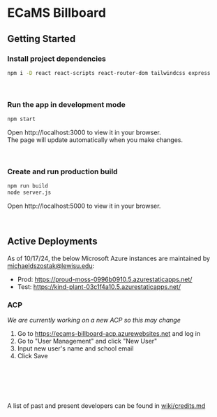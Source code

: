 # ECaMS Billboard

## Getting Started

### Install project dependencies
```bash
npm i -D react react-scripts react-router-dom tailwindcss express
```

</br>

### Run the app in development mode
```bash
npm start
```

Open http://localhost:3000 to view it in your browser.\
The page will update automatically when you make changes.

</br>

### Create and run production build
```bash
npm run build
node server.js
```

Open http://localhost:5000 to view it in your browser.


</br>

## Active Deployments
As of 10/17/24, the below Microsoft Azure instances are maintained by [michaeldszostak@lewisu.edu](mailto:michaeldszostak@lewisu.edu):
- Prod: https://proud-moss-0996b0910.5.azurestaticapps.net/
- Test: https://kind-plant-03c1f4a10.5.azurestaticapps.net/

### ACP
*We are currently working on a new ACP so this may change*
1. Go to https://ecams-billboard-acp.azurewebsites.net and log in
2. Go to "User Management" and click "New User"
3. Input new user's name and school email
4. Click Save

<br/><br/>
---

A list of past and present developers can be found in [wiki/credits.md](wiki/credits.md)

